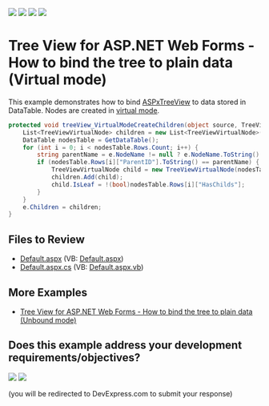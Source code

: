 <!-- default badges list -->
![](https://img.shields.io/endpoint?url=https://codecentral.devexpress.com/api/v1/VersionRange/128563728/13.1.4%2B)
[![](https://img.shields.io/badge/Open_in_DevExpress_Support_Center-FF7200?style=flat-square&logo=DevExpress&logoColor=white)](https://supportcenter.devexpress.com/ticket/details/E2872)
[![](https://img.shields.io/badge/📖_How_to_use_DevExpress_Examples-e9f6fc?style=flat-square)](https://docs.devexpress.com/GeneralInformation/403183)
[![](https://img.shields.io/badge/💬_Leave_Feedback-feecdd?style=flat-square)](#does-this-example-address-your-development-requirementsobjectives)
<!-- default badges end -->

# Tree View for ASP.NET Web Forms - How to bind the tree to plain data (Virtual mode)

This example demonstrates how to bind [ASPxTreeView](https://docs.devexpress.com/AspNet/DevExpress.Web.ASPxTreeView) to data stored in DataTable. Nodes are created in [virtual mode](https://docs.devexpress.com/AspNet/8575/components/site-navigation-and-layout/tree-view/concepts/binding-to-data/virtual-mode).

```csharp
protected void treeView_VirtualModeCreateChildren(object source, TreeViewVirtualModeCreateChildrenEventArgs e) {
    List<TreeViewVirtualNode> children = new List<TreeViewVirtualNode>();
    DataTable nodesTable = GetDataTable();
    for (int i = 0; i < nodesTable.Rows.Count; i++) {
        string parentName = e.NodeName != null ? e.NodeName.ToString() : "0";
        if (nodesTable.Rows[i]["ParentID"].ToString() == parentName) {
            TreeViewVirtualNode child = new TreeViewVirtualNode(nodesTable.Rows[i]["ID"].ToString(), nodesTable.Rows[i]["Title"].ToString());
            children.Add(child);
            child.IsLeaf = !(bool)nodesTable.Rows[i]["HasChilds"];
        }
    }
    e.Children = children;
}
```

## Files to Review

* [Default.aspx](./CS/WebSite/Default.aspx) (VB: [Default.aspx](./VB/WebSite/Default.aspx))
* [Default.aspx.cs](./CS/WebSite/Default.aspx.cs) (VB: [Default.aspx.vb](./VB/WebSite/Default.aspx.vb))

## More Examples

* [Tree View for ASP.NET Web Forms - How to bind the tree to plain data (Unbound mode)](https://github.com/DevExpress-Examples/asp-net-web-forms-treeview-bind-to-plain-data-unbound-mode)
<!-- feedback -->
## Does this example address your development requirements/objectives?

[<img src="https://www.devexpress.com/support/examples/i/yes-button.svg"/>](https://www.devexpress.com/support/examples/survey.xml?utm_source=github&utm_campaign=asp-net-web-forms-treeview-bind-to-plain-data-virtual-mode&~~~was_helpful=yes) [<img src="https://www.devexpress.com/support/examples/i/no-button.svg"/>](https://www.devexpress.com/support/examples/survey.xml?utm_source=github&utm_campaign=asp-net-web-forms-treeview-bind-to-plain-data-virtual-mode&~~~was_helpful=no)

(you will be redirected to DevExpress.com to submit your response)
<!-- feedback end -->
